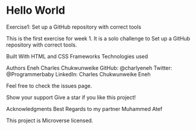 # Hello World
Exercise1: Set up a GitHub repository with correct tools


This is the first exercise for week 1. It is a solo challenge to Set up a GitHub repository with correct tools.

Built With
HTML and CSS
Frameworks
Technologies used


Authors
Eneh Charles Chukwunweike
GitHub: @charlyeneh
Twitter: @Programmerbaby
LinkedIn: Charles Chukwunweike Eneh



Feel free to check the issues page.

Show your support
Give a star if you like this project!

Acknowledgments
Best Regards to my partner Muhammed Atef

This project is Microverse licensed.


